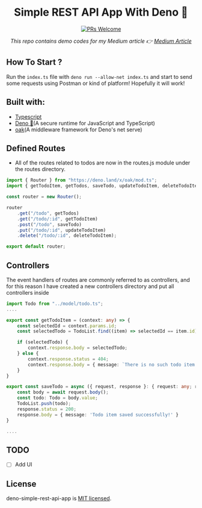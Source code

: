<div align="center"> 

# Simple REST API App With Deno 🦖
[![PRs Welcome](https://img.shields.io/badge/PRs-welcome-brightgreen.svg?style=flat-square)](http://makeapullrequest.com)<br>

<i>This repo contains demo codes for my Medium article 👉  <a href="https://medium.com/kodcular/deno-i%CC%87le-mini-rest-api-uygulamas%C4%B1-nas%C4%B1l-yaz%C4%B1l%C4%B1r-1a7116b411b6">Medium Article</a></i>

</div>

## How To Start ?

Run the ```index.ts``` file with ```deno run --allow-net index.ts``` and start to send some requests using Postman or kind of platform! Hopefully it will work!

## Built with:

- [Typescript](https://www.typescriptlang.org/)
- [Deno 🦖](https://deno.land/)(A secure runtime for JavaScript and TypeScript)
- [oak](https://github.com/oakserver/oak)(A middleware framework for Deno's net serve)

## Defined Routes

- All of the routes related to todos are now in the routes.js module under the routes directory.

```ts
import { Router } from "https://deno.land/x/oak/mod.ts";
import { getTodoItem, getTodos, saveTodo, updateTodoItem, deleteTodoItem } from "../controllers/todos.ts";

const router = new Router();

router
    .get("/todo", getTodos)
    .get("/todo/:id", getTodoItem)
    .post("/todo", saveTodo)
    .put("/todo/:id", updateTodoItem)
    .delete("/todo/:id", deleteTodoItem);

export default router;
```

## Controllers

The event handlers of routes are commonly referred to as controllers, and for this reason I have created a new controllers directory and put all controllers inside

```ts
import Todo from "../model/todo.ts";
....

export const getTodoItem = (context: any) => {
    const selectedId = context.params.id;
    const selectedTodo = TodoList.find((item) => selectedId == item.id);

    if (selectedTodo) {
        context.response.body = selectedTodo;
    } else {
        context.response.status = 404;
        context.response.body = { message: `There is no such todo item.` }
    }
}

export const saveTodo = async ({ request, response }: { request: any; response: any }) => {
    const body = await request.body();
    const todo: Todo = body.value;
    TodoList.push(todo);
    response.status = 200;
    response.body = { message: 'Todo item saved successfully!' }
}

....

````

## TODO

- [ ] Add UI

## License

deno-simple-rest-api-app is [MIT licensed](./LICENSE).
